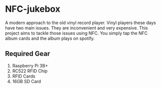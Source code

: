 # NFC-jukebox

A modern approach to the old vinyl record player. Vinyl players these days have two main issues. They are inconvenient and very expensive. This project aims to tackle those issues using NFC. You simply tap the NFC album cards and the album plays on spotify.

## Required Gear

1) Raspberry Pi 3B+
2) RC522 RFID Chip
3) RFID Cards
4) 16GB SD Card
